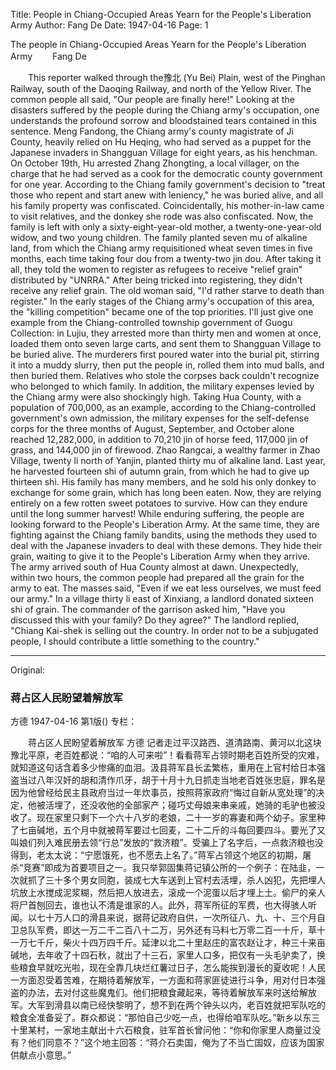 Title: People in Chiang-Occupied Areas Yearn for the People's Liberation Army
Author: Fang De
Date: 1947-04-16
Page: 1

The people in Chiang-Occupied Areas Yearn for the People's Liberation Army
　　Fang De

　　This reporter walked through the豫北 (Yu Bei) Plain, west of the Pinghan Railway, south of the Daoqing Railway, and north of the Yellow River. The common people all said, "Our people are finally here!" Looking at the disasters suffered by the people during the Chiang army's occupation, one understands the profound sorrow and bloodstained tears contained in this sentence. Meng Fandong, the Chiang army's county magistrate of Ji County, heavily relied on Hu Heqing, who had served as a puppet for the Japanese invaders in Shangguan Village for eight years, as his henchman. On October 19th, Hu arrested Zhang Zhongting, a local villager, on the charge that he had served as a cook for the democratic county government for one year. According to the Chiang family government's decision to "treat those who repent and start anew with leniency," he was buried alive, and all his family property was confiscated. Coincidentally, his mother-in-law came to visit relatives, and the donkey she rode was also confiscated. Now, the family is left with only a sixty-eight-year-old mother, a twenty-one-year-old widow, and two young children. The family planted seven mu of alkaline land, from which the Chiang army requisitioned wheat seven times in five months, each time taking four dou from a twenty-two jin dou. After taking it all, they told the women to register as refugees to receive "relief grain" distributed by "UNRRA." After being tricked into registering, they didn't receive any relief grain. The old woman said, "I'd rather starve to death than register." In the early stages of the Chiang army's occupation of this area, the "killing competition" became one of the top priorities. I'll just give one example from the Chiang-controlled township government of Guogu Collection: in Lujiu, they arrested more than thirty men and women at once, loaded them onto seven large carts, and sent them to Shangguan Village to be buried alive. The murderers first poured water into the burial pit, stirring it into a muddy slurry, then put the people in, rolled them into mud balls, and then buried them. Relatives who stole the corpses back couldn't recognize who belonged to which family. In addition, the military expenses levied by the Chiang army were also shockingly high. Taking Hua County, with a population of 700,000, as an example, according to the Chiang-controlled government's own admission, the military expenses for the self-defense corps for the three months of August, September, and October alone reached 12,282,000, in addition to 70,210 jin of horse feed, 117,000 jin of grass, and 144,000 jin of firewood. Zhao Rangcai, a wealthy farmer in Zhao Village, twenty li north of Yanjin, planted thirty mu of alkaline land. Last year, he harvested fourteen shi of autumn grain, from which he had to give up thirteen shi. His family has many members, and he sold his only donkey to exchange for some grain, which has long been eaten. Now, they are relying entirely on a few rotten sweet potatoes to survive. How can they endure until the long summer harvest! While enduring suffering, the people are looking forward to the People's Liberation Army. At the same time, they are fighting against the Chiang family bandits, using the methods they used to deal with the Japanese invaders to deal with these demons. They hide their grain, waiting to give it to the People's Liberation Army when they arrive. The army arrived south of Hua County almost at dawn. Unexpectedly, within two hours, the common people had prepared all the grain for the army to eat. The masses said, "Even if we eat less ourselves, we must feed our army." In a village thirty li east of Xinxiang, a landlord donated sixteen shi of grain. The commander of the garrison asked him, "Have you discussed this with your family? Do they agree?" The landlord replied, "Chiang Kai-shek is selling out the country. In order not to be a subjugated people, I should contribute a little something to the country."



<hr /> 

Original: 


### 蒋占区人民盼望着解放军
方德
1947-04-16
第1版()
专栏：

　　蒋占区人民盼望着解放军
    方德
    记者走过平汉路西、道清路南、黄河以北这块豫北平原，老百姓都说：“咱的人可来啦”！看看蒋军占领时期老百姓所受的灾难，就知道这句话含着多少惨痛的血泪。汲县蒋军县长孟繁栋，重用在上官村给日本强盗当过八年汉奸的胡和清作爪牙，胡于十月十九日抓走当地老百姓张忠庭，罪名是因为他曾经给民主县政府当过一年炊事员，按照蒋家政府“悔过自新从宽处理”的决定，他被活埋了，还没收他的全部家产；碰巧丈母娘来串亲戚，她骑的毛驴也被没收了。现在家里只剩下一个六十八岁的老娘，二十一岁的寡妻和两个幼子。家里种了七亩碱地，五个月中就被蒋军要过七回麦，二十二斤的斗每回要四斗。要光了又叫娘们列入难民册去领“行总”发放的“救济粮”。受骗上了名字后，一点救济粮也没得到，老太太说：“宁愿饿死，也不愿去上名了。”蒋军占领这个地区的初期，屠杀“竞赛”即成为首要项目之一。我只举郭固集蒋记镇公所的一个例子：在陆韭，一次就抓了三十多个男女同胞，装成七大车送到上官村去活埋，杀人凶犯，先把埋人坑放上水搅成泥浆糊，然后把人放进去，滚成一个泥蛋以后才埋上土。偷尸的亲人将尸首刨回去，谁也认不清是谁家的人。此外，蒋军所征的军费，也大得骇人听闻。以七十万人口的滑县来说，据蒋记政府自供，一次所征八、九、十、三个月自卫总队军费，即达一万二千二百八十二万，另外还有马料七万零二百一十斤，草十一万七千斤，柴火十四万四千斤。延津以北二十里赵庄的富农赵让才，种三十来亩碱地，去年收了十四石秋，就出了十三石，家里人口多，把仅有一头毛驴卖了，换些粮食早就吃光啦，现在全靠几块烂红薯过日子，怎么能挨到漫长的夏收呢！人民一方面忍受着苦难，在期待着解放军，一方面和蒋家匪徒进行斗争，用对付日本强盗的办法，去对付这些魔鬼们。他们把粮食藏起来，等待着解放军来时送给解放军。大军到滑县以南已经快黎明了，想不到在两个钟头以内，老百姓就把军队吃的粮食全准备妥了。群众都说：“那怕自己少吃一点，也得给咱军队吃。”新乡以东三十里某村，一家地主献出十六石粮食，驻军首长曾问他：“你和你家里人商量过没有？他们同意不？”这个地主回答：“蒋介石卖国，俺为了不当亡国奴，应该为国家供献点小意思。”
